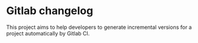 # Gitlab changelog 

This project aims to help developers to generate incremental versions for a project automatically by Gitlab CI.
